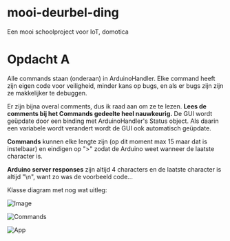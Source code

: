 # mooi-deurbel-ding

Een mooi schoolproject voor IoT, domotica

# Opdacht A

Alle commands staan (onderaan) in ArduinoHandler. Elke command heeft zijn eigen code voor veiligheid, minder kans op bugs, en als er bugs zijn zijn ze makkelijker te debuggen. 

Er zijn bijna overal comments, dus ik raad aan om ze te lezen. **Lees de comments bij het Commands gedeelte heel nauwkeurig.**
De GUI wordt geüpdate door een binding met ArduinoHandler's Status object. Als daarin een variabele wordt verandert wordt de GUI ook automatisch geüpdate. 

**Commands** kunnen elke lengte zijn (op dit moment max 15 maar dat is instelbaar) en eindigen op ">" zodat de Arduino weet wanneer de laatste character is.

**Arduino server responses** zijn altijd 4 characters en de laatste character is altijd "\n", want zo was de voorbeeld code...

Klasse diagram met nog wat uitleg: 

![Image](https://i.imgur.com/aiRzMGL.png)

![Commands](https://i.imgur.com/3VS7aoq.png)

![App](https://i.imgur.com/CKAtOt9.png)
